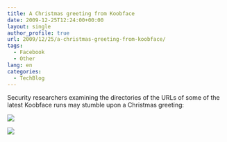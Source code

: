 ```yaml
---
title: A Christmas greeting from Koobface
date: 2009-12-25T12:24:00+00:00
layout: single
author_profile: true
url: 2009/12/25/a-christmas-greeting-from-koobface/
tags:
  - Facebook
  - Other
lang: en
categories: 
  - TechBlog
---
```

Security researchers examining the directories of the URLs of some of the latest Koobface runs may stumble upon a Christmas greeting:

[![](http://2.bp.blogspot.com/_vaUVXcmC3OI/SznvlsUMBHI/AAAAAAAAAgg/_xyYuzxxCyQ/s640/kf_mc_1.jpg)](http://2.bp.blogspot.com/_vaUVXcmC3OI/SznvlsUMBHI/AAAAAAAAAgg/_xyYuzxxCyQ/s1600-h/kf_mc_1.jpg)

[![](http://4.bp.blogspot.com/_vaUVXcmC3OI/SzSnZ9_WtnI/AAAAAAAAAgY/t6ye8Rk1tR4/s640/kf_mc_2.png)](http://4.bp.blogspot.com/_vaUVXcmC3OI/SzSnZ9_WtnI/AAAAAAAAAgY/t6ye8Rk1tR4/s1600-h/kf_mc_2.png)
